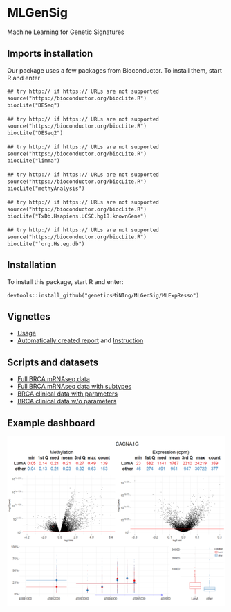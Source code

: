 # MLGenSig
Machine Learning for Genetic Signatures

## Imports installation
Our package uses a few packages from Bioconductor. To install them, start R and enter

```
## try http:// if https:// URLs are not supported
source("https://bioconductor.org/biocLite.R")
biocLite("DESeq")

## try http:// if https:// URLs are not supported
source("https://bioconductor.org/biocLite.R")
biocLite("DESeq2")

## try http:// if https:// URLs are not supported
source("https://bioconductor.org/biocLite.R")
biocLite("limma")

## try http:// if https:// URLs are not supported
source("https://bioconductor.org/biocLite.R")
biocLite("methyAnalysis")

## try http:// if https:// URLs are not supported
source("https://bioconductor.org/biocLite.R")
biocLite("TxDb.Hsapiens.UCSC.hg18.knownGene")

## try http:// if https:// URLs are not supported
source("https://bioconductor.org/biocLite.R")
biocLite("`org.Hs.eg.db")
```


## Installation 
To install this package, start R and enter:
```
devtools::install_github("geneticsMiNIng/MLGenSig/MLExpResso")
```


## Vignettes

* [Usage](https://github.com/geneticsMiNIng/MLGenSig/blob/master/Vignette/Usage.pdf)
* [Automatically created report](https://github.com/geneticsMiNIng/MLGenSig/blob/master/Reports/plots.pdf) and [Instruction](https://github.com/geneticsMiNIng/MLGenSig/blob/master/Reports/generating_reports.pdf)



## Scripts and datasets

* [Full BRCA mRNAseq data](https://github.com/geneticsMiNIng/MLGenSig/blob/master/Scripts/BRCA_mRNAseq/downloadBRCA.R)
* [Full BRCA mRNAseq data with subtypes](https://github.com/geneticsMiNIng/MLGenSig/tree/master/Scripts/BRCA_mRNAseq_with_SUBTYPES)
* [BRCA clinical data with parameters](https://raw.githubusercontent.com/geneticsMiNIng/MLGenSig/master/SubTypes/BRCA_clinical_parameters.csv)
* [BRCA clinical data w/o parameters](https://raw.githubusercontent.com/geneticsMiNIng/MLGenSig/master/SubTypes/BRCA_clinical_2.csv)


## Example dashboard

![Dashboard](https://github.com/geneticsMiNIng/MLGenSig/blob/master/Images/CACNA1G.png)
